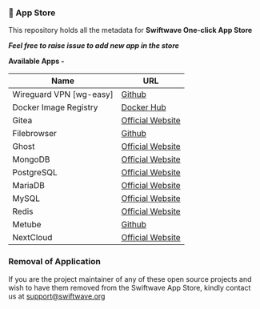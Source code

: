 ### 🏪 App Store

This repository holds all the metadata for **Swiftwave One-click App Store**

_**Feel free to raise issue to add new app in the store**_

**Available Apps -**

| Name                    | URL                                                  |
| ----------------------- | ---------------------------------------------------- |
| Wireguard VPN [wg-easy] | [Github](https://github.com/wg-easy/wg-easy)         |
| Docker Image Registry   | [Docker Hub](https://hub.docker.com/_/registry)      |
| Gitea                   | [Official Website](https://about.gitea.com/)         |
| Filebrowser             | [Github](https://github.com/filebrowser/filebrowser) |
| Ghost                   | [Official Website](https://ghost.org/)               |
| MongoDB                 | [Official Website](https://www.mongodb.com/)         |
| PostgreSQL              | [Official Website](https://www.postgresql.org/)      |
| MariaDB                 | [Official Website](https://mariadb.org/)             |
| MySQL                   | [Official Website](https://www.mysql.com/)           |
| Redis                   | [Official Website](https://redis.com/)               |
| Metube                  | [Github](https://github.com/alexta69/metube)         |
| NextCloud               | [Official Website](https://nextcloud.com/)           |


### Removal of Application
If you are the project maintainer of any of these open source projects and wish to have them removed from the Swiftwave App Store, kindly contact us at [support@swiftwave.org](mailto:support@swiftwave.org)